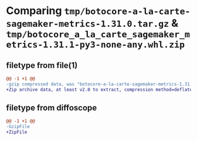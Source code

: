 # Comparing `tmp/botocore-a-la-carte-sagemaker-metrics-1.31.0.tar.gz` & `tmp/botocore_a_la_carte_sagemaker_metrics-1.31.1-py3-none-any.whl.zip`

## filetype from file(1)

```diff
@@ -1 +1 @@
-gzip compressed data, was "botocore-a-la-carte-sagemaker-metrics-1.31.0.tar", last modified: Fri Jul  7 01:44:24 2023, max compression
+Zip archive data, at least v2.0 to extract, compression method=deflate
```

## filetype from diffoscope

```diff
@@ -1 +1 @@
-GzipFile
+ZipFile
```

